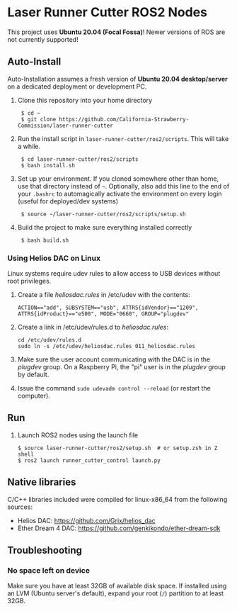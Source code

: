 # Laser Runner Cutter ROS2 Nodes
This project uses **Ubuntu 20.04 (Focal Fossa)**! Newer versions of ROS are not currently supported!

## Auto-Install 
Auto-Installation assumes a fresh version of **Ubuntu 20.04 desktop/server** on a dedicated deployment or development PC.

1. Clone this repository into your home directory

        $ cd ~
        $ git clone https://github.com/California-Strawberry-Commission/laser-runner-cutter

1. Run the install script in `laser-runner-cutter/ros2/scripts`. This will take a while.
        
        $ cd laser-runner-cutter/ros2/scripts
        $ bash install.sh

1. Set up your environment. If you cloned somewhere other than home, use that directory instead of `~`. Optionally, also add this line to the end of your `.bashrc` to automagically activate the environment on every login (useful for deployed/dev systems)

        $ source ~/laser-runner-cutter/ros2/scripts/setup.sh

1. Build the project to make sure everything installed correctly

        $ bash build.sh

### Using Helios DAC on Linux

Linux systems require udev rules to allow access to USB devices without root privileges.

1.  Create a file _heliosdac.rules_ in /etc/udev with the contents:

        ACTION=="add", SUBSYSTEM=="usb", ATTRS{idVendor}=="1209", ATTRS{idProduct}=="e500", MODE="0660", GROUP="plugdev"

1.  Create a link in /etc/udev/rules.d to _heliosdac.rules_:

        cd /etc/udev/rules.d
        sudo ln -s /etc/udev/heliosdac.rules 011_heliosdac.rules

1.  Make sure the user account communicating with the DAC is in the _plugdev_ group. On a Raspberry Pi, the "pi" user is in the _plugdev_ group by default.

1.  Issue the command `sudo udevadm control --reload` (or restart the computer).


## Run

1.  Launch ROS2 nodes using the launch file

        $ source laser-runner-cutter/ros2/setup.sh  # or setup.zsh in Z shell
        $ ros2 launch runner_cutter_control launch.py

## Native libraries

C/C++ libraries included were compiled for linux-x86_64 from the following sources:

- Helios DAC: https://github.com/Grix/helios_dac
- Ether Dream 4 DAC: https://github.com/genkikondo/ether-dream-sdk 

## Troubleshooting
### No space left on device
Make sure you have at least 32GB of available disk space. If installed using an LVM (Ubuntu server's default), expand your root (`/`) partition to at least 32GB.